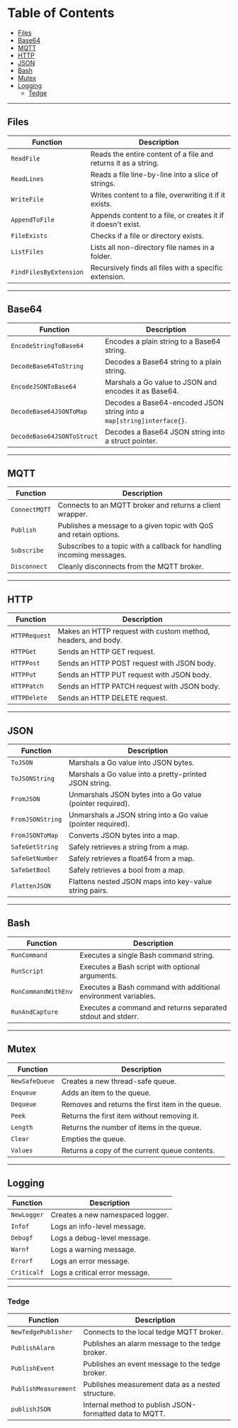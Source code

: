 # Table of Contents

- [Files](#files)
- [Base64](#base64)
- [MQTT](#mqtt)
- [HTTP](#http)
- [JSON](#json)
- [Bash](#bash)
- [Mutex](#mutex)
- [Logging](#logging)
  - [Tedge](#tedge)

---

## Files

| Function | Description |
|----------|-------------|
| `ReadFile` | Reads the entire content of a file and returns it as a string. |
| `ReadLines` | Reads a file line-by-line into a slice of strings. |
| `WriteFile` | Writes content to a file, overwriting it if it exists. |
| `AppendToFile` | Appends content to a file, or creates it if it doesn't exist. |
| `FileExists` | Checks if a file or directory exists. |
| `ListFiles` | Lists all non-directory file names in a folder. |
| `FindFilesByExtension` | Recursively finds all files with a specific extension. |

---

## Base64

| Function | Description |
|----------|-------------|
| `EncodeStringToBase64` | Encodes a plain string to a Base64 string. |
| `DecodeBase64ToString` | Decodes a Base64 string to a plain string. |
| `EncodeJSONToBase64` | Marshals a Go value to JSON and encodes it as Base64. |
| `DecodeBase64JSONToMap` | Decodes a Base64-encoded JSON string into a `map[string]interface{}`. |
| `DecodeBase64JSONToStruct` | Decodes a Base64 JSON string into a struct pointer. |

---

## MQTT

| Function | Description |
|----------|-------------|
| `ConnectMQTT` | Connects to an MQTT broker and returns a client wrapper. |
| `Publish` | Publishes a message to a given topic with QoS and retain options. |
| `Subscribe` | Subscribes to a topic with a callback for handling incoming messages. |
| `Disconnect` | Cleanly disconnects from the MQTT broker. |

---

## HTTP

| Function | Description |
|----------|-------------|
| `HTTPRequest` | Makes an HTTP request with custom method, headers, and body. |
| `HTTPGet` | Sends an HTTP GET request. |
| `HTTPPost` | Sends an HTTP POST request with JSON body. |
| `HTTPPut` | Sends an HTTP PUT request with JSON body. |
| `HTTPPatch` | Sends an HTTP PATCH request with JSON body. |
| `HTTPDelete` | Sends an HTTP DELETE request. |

---

## JSON

| Function | Description |
|----------|-------------|
| `ToJSON` | Marshals a Go value into JSON bytes. |
| `ToJSONString` | Marshals a Go value into a pretty-printed JSON string. |
| `FromJSON` | Unmarshals JSON bytes into a Go value (pointer required). |
| `FromJSONString` | Unmarshals a JSON string into a Go value (pointer required). |
| `FromJSONToMap` | Converts JSON bytes into a map. |
| `SafeGetString` | Safely retrieves a string from a map. |
| `SafeGetNumber` | Safely retrieves a float64 from a map. |
| `SafeGetBool` | Safely retrieves a bool from a map. |
| `FlattenJSON` | Flattens nested JSON maps into key-value string pairs. |

---

## Bash

| Function | Description |
|----------|-------------|
| `RunCommand` | Executes a single Bash command string. |
| `RunScript` | Executes a Bash script with optional arguments. |
| `RunCommandWithEnv` | Executes a Bash command with additional environment variables. |
| `RunAndCapture` | Executes a command and returns separated stdout and stderr. |

---

## Mutex

| Function | Description |
|----------|-------------|
| `NewSafeQueue` | Creates a new thread-safe queue. |
| `Enqueue` | Adds an item to the queue. |
| `Dequeue` | Removes and returns the first item in the queue. |
| `Peek` | Returns the first item without removing it. |
| `Length` | Returns the number of items in the queue. |
| `Clear` | Empties the queue. |
| `Values` | Returns a copy of the current queue contents. |

---

## Logging

| Function | Description |
|----------|-------------|
| `NewLogger` | Creates a new namespaced logger. |
| `Infof` | Logs an info-level message. |
| `Debugf` | Logs a debug-level message. |
| `Warnf` | Logs a warning message. |
| `Errorf` | Logs an error message. |
| `Criticalf` | Logs a critical error message. |

---

### Tedge

| Function | Description |
|----------|-------------|
| `NewTedgePublisher` | Connects to the local tedge MQTT broker. |
| `PublishAlarm` | Publishes an alarm message to the tedge broker. |
| `PublishEvent` | Publishes an event message to the tedge broker. |
| `PublishMeasurement` | Publishes measurement data as a nested structure. |
| `publishJSON` | Internal method to publish JSON-formatted data to MQTT. |
